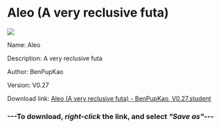 # Aleo (A very reclusive futa)

<img src = "https://raw.githubusercontent.com/Arbiter1223/Koukou-Gurashi-Custom-Students/master/Students/Files/Aleo%20(A%20very%20reclusive%20futa).png">

Name: Aleo

Description: A very reclusive futa

Author: BenPupKao

Version: V0.27

Download link: <a href="https://raw.githubusercontent.com/Arbiter1223/Koukou-Gurashi-Custom-Students/master/Students/Files/Aleo%20(A%20very%20reclusive%20futa)%20-%20BenPupKao%2C%20V0.27.student">Aleo (A very reclusive futa) - BenPupKao, V0.27.student</a>

### ---**To download, _right-click_ the link, and select _"Save as"_**---
